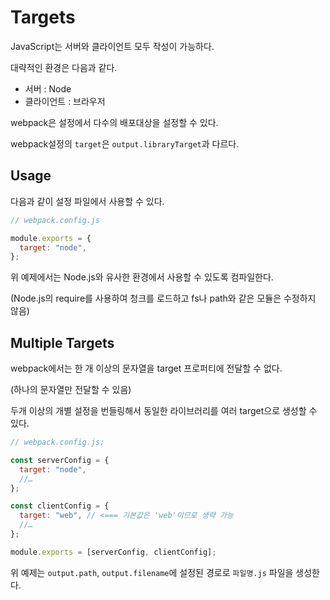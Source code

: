 # Targets

JavaScript는 서버와 클라이언트 모두 작성이 가능하다.

대략적인 환경은 다음과 같다.

- 서버 : Node
- 클라이언트 : 브라우저

webpack은 설정에서 다수의 배포대상을 설정할 수 있다.

webpack설정의 `target`은 `output.libraryTarget`과 다르다.

## Usage

다음과 같이 설정 파일에서 사용할 수 있다.

```javascript
// webpack.config.js

module.exports = {
  target: "node",
};
```

위 예제에서는 Node.js와 유사한 환경에서 사용할 수 있도록 컴파일한다.

(Node.js의 require를 사용하여 청크를 로드하고 fs나 path와 같은 모듈은 수정하지 않음)

## Multiple Targets

webpack에서는 한 개 이상의 문자열을 target 프로퍼티에 전달할 수 없다.

(하나의 문자열만 전달할 수 있음)

두개 이상의 개별 설정을 번들링해서 동일한 라이브러리를 여러 target으로 생성할 수 있다.

```javascript
// webpack.config.js;

const serverConfig = {
  target: "node",
  //…
};

const clientConfig = {
  target: "web", // <=== 기본값은 'web'이므로 생략 가능
  //…
};

module.exports = [serverConfig, clientConfig];
```

위 예제는 `output.path`, `output.filename`에 설정된 경로로 `파일명.js` 파일을 생성한다.
